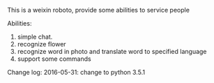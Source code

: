 This is a weixin roboto, provide some abilities to service people

Abilities:
1. simple chat.
2. recognize flower
3. recognize word in photo and translate word to specified language
4. support some commands

Change log:
2016-05-31: change to python 3.5.1